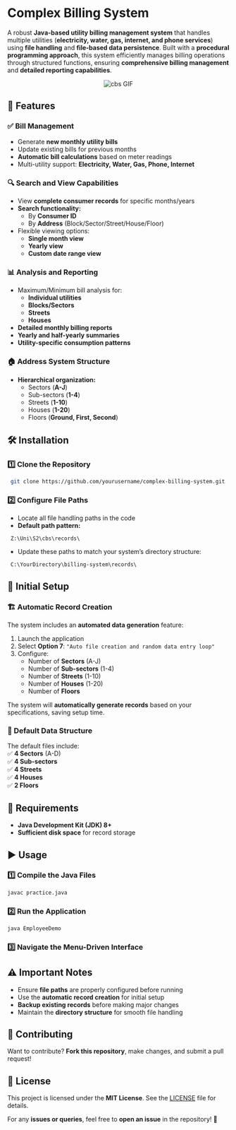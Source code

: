 # Complex Billing System  

A robust **Java-based utility billing management system** that handles multiple utilities (**electricity, water, gas, internet, and phone services**) using **file handling** and **file-based data persistence**. Built with a **procedural programming approach**, this system efficiently manages billing operations through structured functions, ensuring **comprehensive billing management** and **detailed reporting capabilities**.

<p align="center">
  <img src="https://github.com/user-attachments/assets/5ee1d7de-f068-40bc-9f5a-90550184c874" alt="cbs GIF">
</p>


## 🚀 Features  

### ✅ Bill Management  
- Generate **new monthly utility bills**  
- Update existing bills for previous months  
- **Automatic bill calculations** based on meter readings  
- Multi-utility support: **Electricity, Water, Gas, Phone, Internet**  

### 🔍 Search and View Capabilities  
- View **complete consumer records** for specific months/years  
- **Search functionality:**  
  - By **Consumer ID**  
  - By **Address** (Block/Sector/Street/House/Floor)  
- Flexible viewing options:  
  - **Single month view**  
  - **Yearly view**  
  - **Custom date range view**  

### 📊 Analysis and Reporting  
- Maximum/Minimum bill analysis for:  
  - **Individual utilities**  
  - **Blocks/Sectors**  
  - **Streets**  
  - **Houses**  
- **Detailed monthly billing reports**  
- **Yearly and half-yearly summaries**  
- **Utility-specific consumption patterns**  

### 🏠 Address System Structure  
- **Hierarchical organization:**  
  - Sectors (**A-J**)  
  - Sub-sectors (**1-4**)  
  - Streets (**1-10**)  
  - Houses (**1-20**)  
  - Floors (**Ground, First, Second**)  



## 🛠 Installation  

### 1️⃣ Clone the Repository  
```bash  
 git clone https://github.com/yourusername/complex-billing-system.git  
```
### 2️⃣ Configure File Paths  
- Locate all file handling paths in the code  
- **Default path pattern:**  
```plaintext  
 Z:\Uni\S2\cbs\records\  
```
- Update these paths to match your system’s directory structure:  
```plaintext  
 C:\YourDirectory\billing-system\records\  
```


## 🚀 Initial Setup  

### 🏗 Automatic Record Creation  
The system includes an **automated data generation** feature:  

1. Launch the application  
2. Select **Option 7**: `"Auto file creation and random data entry loop"`  
3. Configure:  
   - Number of **Sectors** (A-J)  
   - Number of **Sub-sectors** (1-4)  
   - Number of **Streets** (1-10)  
   - Number of **Houses** (1-20)  
   - Number of **Floors**  

The system will **automatically generate records** based on your specifications, saving setup time.  

### 📂 Default Data Structure  
The default files include:  
✅ **4 Sectors** (A-D)  
✅ **4 Sub-sectors**  
✅ **4 Streets**  
✅ **4 Houses**  
✅ **2 Floors**  



## 📌 Requirements  
- **Java Development Kit (JDK) 8+**  
- **Sufficient disk space** for record storage  



## ▶️ Usage  

### 1️⃣ Compile the Java Files  
```bash  
javac practice.java  
```
### 2️⃣ Run the Application  
```bash  
java EmployeeDemo  
```
### 3️⃣ Navigate the **Menu-Driven Interface**  



## ⚠️ Important Notes  
- Ensure **file paths** are properly configured before running  
- Use the **automatic record creation** for initial setup  
- **Backup existing records** before making major changes  
- Maintain the **directory structure** for smooth file handling  



## 🤝 Contributing  
Want to contribute? **Fork this repository**, make changes, and submit a pull request!  



## 📜 License  

This project is licensed under the **MIT License**. See the [LICENSE](LICENSE) file for details.  


For any **issues or queries**, feel free to **open an issue** in the repository! 🚀  
